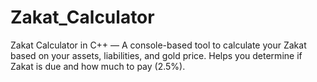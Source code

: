 # Zakat_Calculator
 Zakat Calculator in C++ — A console-based tool to calculate your Zakat based on your assets, liabilities, and gold price. Helps you determine if Zakat is due and how much to pay (2.5%).
